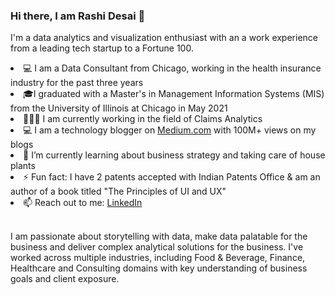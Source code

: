 ### Hi there, I am Rashi Desai 👋

I'm a data analytics and visualization enthusiast with an a work experience from a leading tech startup to a Fortune 100.

<li> 💻 I am a Data Consultant from Chicago, working in the health insurance industry for the past three years </li>
<li> 🎓I graduated with a Master's in Management Information Systems (MIS) from the University of Illinois at Chicago in May 2021</li>
<li> 👩🏻‍💻 I am currently working in the field of Claims Analytics </li>
<li> 💻 I am a technology blogger on <a href="https://medium.com/@rashidesai2424">Medium.com</a>  with 100M+ views on my blogs </li>
<li> 🌱 I’m currently learning about business strategy and taking care of house plants  </li>
<li> ⚡ Fun fact: I have 2 patents accepted with Indian Patents Office & am an author of a book titled "The Principles of UI and UX" </li>
<li> 📫 Reach out to me: <a href="https://www.linkedin.com/in/rashidesai2/">LinkedIn</a> </li> <br>

I am passionate about storytelling with data, make data palatable for the business and deliver complex analytical solutions for the business. I've worked across multiple industries, including Food & Beverage, Finance, Healthcare and Consulting domains with key understanding of business goals and client exposure.
<!--
**rashidesai24/rashidesai24** is a ✨ _special_ ✨ repository because its `README.md` (this file) appears on your GitHub profile.

